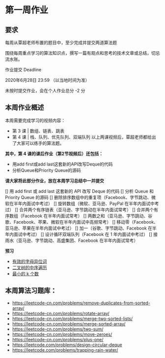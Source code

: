 # 第一周作业

## 要求
每周从覃超老师布置的题目中，至少完成并提交两道算法题

围绕每周重点学习的算法知识点，撰写一篇有观点和思考的技术文章或总结，切忌流水账。

作业提交 Deadline

2020年6月28日 23:59 （以当地时间为准）

未按时提交作业，会在个人作业总分 -2 分

## 本周作业概述
本周需要完成学习的视频内容：

- 第 3 课 | 数组、链表、跳表
- 第 4 课 | 栈、队列、优先队列、双端队列
以上两课视频后，覃超老师都给出了大家可以练手的算法题。

**其中，第 4 课的课后作业（第2节视频后）还包括：**

- 用add first或add last这套新的API改写Deque的代码
- 分析Queue和Priority Queue的源码

**请大家将此部分作业，放在本周学习总结中一并提交**

[] 用 add first 或 add last 这套新的 API 改写 Deque 的代码
[] 分析 Queue 和 Priority Queue 的源码
[] 删除排序数组中的重复项（Facebook、字节跳动、微软在半年内面试中考过）
[] 旋转数组（微软、亚马逊、PayPal 在半年内面试中考过）
[] 合并两个有序链表（亚马逊、字节跳动在半年内面试常考）
[] 合并两个有序数组（Facebook 在半年内面试常考）
[] 两数之和（亚马逊、字节跳动、谷歌、Facebook、苹果、微软在半年内面试中高频常考）
[] 移动零（Facebook、亚马逊、苹果在半年内面试中考过）
[] 加一（谷歌、字节跳动、Facebook 在半年内面试中考过）
[] 设计循环双端队列（Facebook 在 1 年内面试中考过）
[] 接雨水（亚马逊、字节跳动、高盛集团、Facebook 在半年内面试常考）

**预习**

- [有效的字母异位词](https://leetcode-cn.com/problems/valid-anagram/description/)
- [二叉树的中序遍历](https://leetcode-cn.com/problems/binary-tree-inorder-traversal/)
- [最小的 k 个数](https://leetcode-cn.com/problems/zui-xiao-de-kge-shu-lcof/)

## 本周算法习题库：
- https://leetcode-cn.com/problems/remove-duplicates-from-sorted-array/
- https://leetcode-cn.com/problems/rotate-array/
- https://leetcode-cn.com/problems/merge-two-sorted-lists/
- https://leetcode-cn.com/problems/merge-sorted-array/
- https://leetcode-cn.com/problems/two-sum/
- https://leetcode-cn.com/problems/move-zeroes/
- https://leetcode-cn.com/problems/plus-one/
- https://leetcode.com/problems/design-circular-deque
- https://leetcode.com/problems/trapping-rain-water/